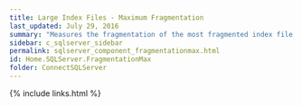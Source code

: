 ```yaml
---
title: Large Index Files - Maximum Fragmentation
last_updated: July 29, 2016
summary: "Measures the fragmentation of the most fragmented index file on the SQL Server."
sidebar: c_sqlserver_sidebar
permalink: sqlserver_component_fragmentationmax.html
id: Home.SQLServer.FragmentationMax
folder: ConnectSQLServer
---
```


{% include links.html %}
